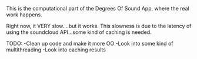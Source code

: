 This is the computational part of the Degrees Of Sound App, where the real work happens.

Right now, it VERY slow....but it works. This slowness is due to the latency of using the soundcloud API...some kind of caching is needed.

TODO:
-Clean up code and make it more OO
-Look into some kind of multithreading
-Look into caching results
